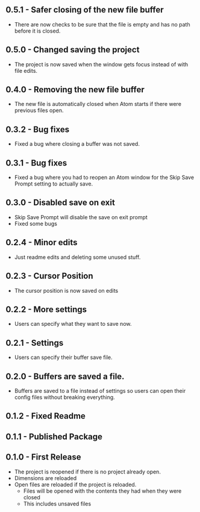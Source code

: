 ## 0.5.1 - Safer closing of the new file buffer
* There are now checks to be sure that the file is empty and has no path before
it is closed.

## 0.5.0 - Changed saving the project
* The project is now saved when the window gets focus instead of with file edits.

## 0.4.0 - Removing the new file buffer
* The new file is automatically closed when Atom starts if there were previous
files open.

## 0.3.2 - Bug fixes
* Fixed a bug where closing a buffer was not saved.

## 0.3.1 - Bug fixes
* Fixed a bug where you had to reopen an Atom window for the Skip Save Prompt setting
to actually save.

## 0.3.0 - Disabled save on exit
* Skip Save Prompt will disable the save on exit prompt
* Fixed some bugs

## 0.2.4 - Minor edits
* Just readme edits and deleting some unused stuff.

## 0.2.3 - Cursor Position
* The cursor position is now saved on edits

## 0.2.2 - More settings
* Users can specify what they want to save now.

## 0.2.1 - Settings
* Users can specify their buffer save file.

## 0.2.0 - Buffers are saved a file.
* Buffers are saved to a file instead of settings so users can open their config
files without breaking everything.

## 0.1.2 - Fixed Readme

## 0.1.1 - Published Package

## 0.1.0 - First Release
* The project is reopened if there is no project already open.
* Dimensions are reloaded
* Open files are reloaded if the project is reloaded.
  * Files will be opened with the contents they had when they were closed
  * This includes unsaved files

